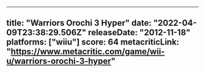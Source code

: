 
---
title: "Warriors Orochi 3 Hyper"
date: "2022-04-09T23:38:29.506Z"
releaseDate: "2012-11-18"
platforms: ["wiiu"]
score: 64
metacriticLink: "https://www.metacritic.com/game/wii-u/warriors-orochi-3-hyper"
---
